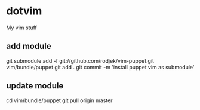 dotvim
======

My vim stuff

add module
----------
git submodule add -f git://github.com/rodjek/vim-puppet.git vim/bundle/puppet
git add .
git commit -m 'install puppet vim as submodule'

update module
-------------
cd vim/bundle/puppet
git pull origin master

